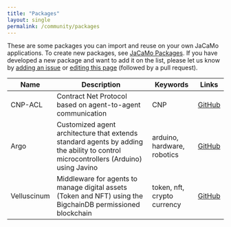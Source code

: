 ```yaml
---
title: "Packages"
layout: single
permalink: /community/packages
---
```


These are some packages you can import and reuse on your own JaCaMo applications. To create new packages, see [JaCaMo Packages](http://jacamo-lang.github.io/jacamo/devs/creating-packages/readme.html#_using_the_package). If you have developed a new package and want to add it on the list, please let us know by [adding an issue](https://github.com/jacamo-lang/jacamo-lang.github.io/issues/new?assignees=&labels=packages&projects=&template=new-package.md&title=New+JaCaMo+Package) or [editing this page](https://github.com/jacamo-lang/jacamo-lang.github.io/edit/main/_pages/packages.md) (followed by a pull request).

| Name | Description | Keywords | Links |
| -------- | ------- |------- |------- |
| CNP-ACL | Contract Net Protocol based on agent-to-agent communication | CNP | [GitHub](https://github.com/jomifred/cnp-acl)
| Argo | Customized agent architecture that extends standard agents by adding the ability to control microcontrollers (Arduino) using Javino |  arduino, hardware, robotics | [GitHub](https://github.com/chon-group/argo-jcm)
| Velluscinum | Middleware for agents to manage digital assets (Token and NFT) using the BigchainDB permissioned blockchain | token, nft, crypto currency | [GitHub](https://github.com/chon-group/velluscinum-jcm)

